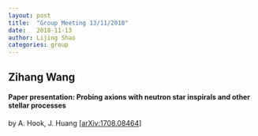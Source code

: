 ```yaml
---
layout: post
title:  "Group Meeting 13/11/2018"
date:   2018-11-13
author: Lijing Shao
categories: group
---
```


## Zihang Wang

#### Paper presentation: Probing axions with neutron star inspirals and other stellar processes

by A. Hook, J. Huang [[arXiv:1708.08464](https://arxiv.org/abs/1708.08464)]

